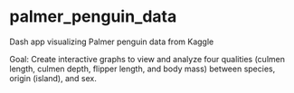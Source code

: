 # palmer_penguin_data
Dash app visualizing Palmer penguin data from Kaggle

Goal: 
Create interactive graphs to view and analyze four qualities (culmen length, culmen depth, flipper length, and body mass) between species, origin (island), and sex.